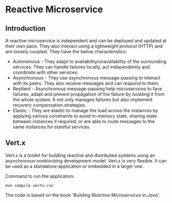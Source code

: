# Reactive Microservice

## Introduction
A reactive microservice is independent and can be deployed and updated at their own pace. They also interact using a lightweight protocol (HTTP) and are loosely coupled. They have the below characteristics:
* Autonomous - They adapt to availability/unavailability of the surrounding services. They can handle failures locally, act independently and coordinate with other services.
* Asynchronous - They use asynchronous message-passing to interact with its peers. They also receive messages and can respond to them.
* Resilient - Asynchronous message-passing help microservices to face failures, adapt and prevent propagation of the failure by isolating it from the whole system. It not only manages failures but also implement recovery compensation strategies.
* Elastic - They are elastic to manage the load across the instances by applying various constraints to avoid in-memory state, sharing state between instances if required, or are able to route messages to the same instances for stateful services.


## Vert.x
Vert.x is a toolkit for building reactive and distributed systems using an asynchronous nonblocking development model. Vert.x is very flexible. It can be used as a standalone  application or embedded in a larger one.

Command to run the application:
```
mvn compile vertx:run
```

The code is based on the book '*Building Reactive Microservices in Java*'.

